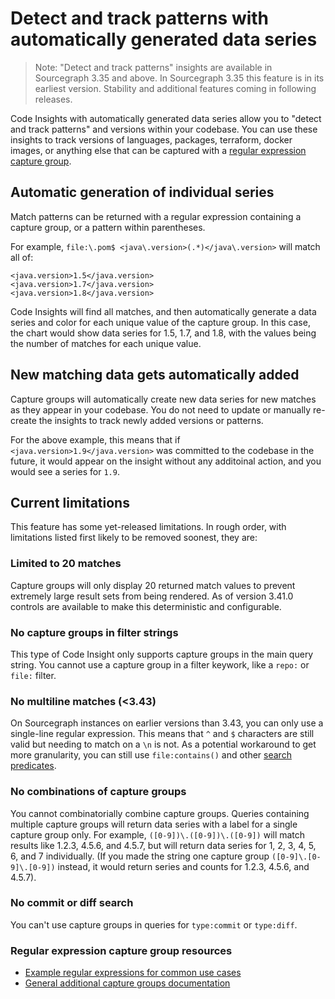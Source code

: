 # Detect and track patterns with automatically generated data series 

> Note: "Detect and track patterns" insights are available in Sourcegraph 3.35 and above. In Sourcegraph 3.35 this feature is in its earliest version. Stability and additional features coming in following releases.

Code Insights with automatically generated data series allow you to "detect and track patterns" and versions within your codebase. You can use these insights to track versions of languages, packages, terraform, docker images, or anything else that can be captured with a [regular expression capture group](#regular-expression-capture-group-resources).

## Automatic generation of individual series

Match patterns can be returned with a regular expression containing a capture group, or a pattern within parentheses. 

For example, `file:\.pom$ <java\.version>(.*)</java\.version>` will match all of: 

```
<java.version>1.5</java.version>
<java.version>1.7</java.version>
<java.version>1.8</java.version>
```

Code Insights will find all matches, and then automatically generate a data series and color for each unique value of the capture group. In this case, the chart would show data series for 1.5, 1.7, and 1.8, with the values being the number of matches for each unique value. 

## New matching data gets automatically added 

Capture groups will automatically create new data series for new matches as they appear in your codebase. You do not need to update or manually re-create the insights to track newly added versions or patterns.

For the above example, this means that if `<java.version>1.9</java.version>` was committed to the codebase in the future, it would appear on the insight without any additoinal action, and you would see a series for `1.9`. 

## Current limitations 

This feature has some yet-released limitations. In rough order, with limitations listed first likely to be removed soonest, they are: 

### Limited to 20 matches

Capture groups will only display 20 returned match values to prevent extremely large result sets from being rendered. As of version 3.41.0 controls are available to make this deterministic and configurable.

### No capture groups in filter strings 

This type of Code Insight only supports capture groups in the main query string. You cannot use a capture group in a filter keywork, like a `repo:` or `file:` filter. 

### No multiline matches (<3.43)

On Sourcegraph instances on earlier versions than 3.43, you can only use a single-line regular expression. This means that `^` and `$` characters are still valid but needing to match on a `\n` is not. As a potential workaround to get more granularity, you can still use `file:contains()` and other [search predicates](https://docs.sourcegraph.com/code_search/reference/language#built-in-file-predicate). 

### No combinations of capture groups 

You cannot combinatorially combine capture groups. Queries containing multiple capture groups will return data series with a label for a single capture group only. For example, `([0-9])\.([0-9])\.([0-9])` will match results like 1.2.3, 4.5.6, and 4.5.7, but will return data series for 1, 2, 3, 4, 5, 6, and 7 individually. (If you made the string one capture group `([0-9]\.[0-9]\.[0-9])` instead, it would return series and counts for 1.2.3, 4.5.6, and 4.5.7). 

### No commit or diff search 

You can't use capture groups in queries for `type:commit` or `type:diff`. 

### Regular expression capture group resources

- [Example regular expressions for common use cases](../references/common_use_cases.md#automatic-version-and-pattern-tracking)
- [General additional capture groups documentation](https://developer.mozilla.org/en-US/docs/Web/JavaScript/Guide/Regular_Expressions/Groups_and_Ranges)
